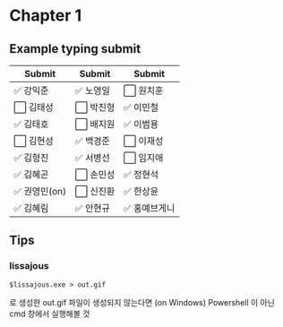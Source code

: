 # Chapter 1 

## Example typing submit

|Submit|Submit|Submit|
| ----- | ----- | ----- |
|✅ 강익준     |✅ 노영일 |⬜️ 원치훈     |
|⬜️ 김태성     |⬜️ 박진형 |✅ 이민철     |
|✅ 김태호     |⬜️ 배지원 |✅ 이범용     |
|⬜️ 김현성     |✅ 백경준 |⬜️ 이재성     |
|✅ 김형진     |✅ 서병선 |⬜️ 임지애     |
|✅ 김혜곤     |⬜️ 손민성 |✅ 정현석     |
|✅ 권영민(on) |⬜️ 신진환 |✅ 한상윤     |
|✅ 김혜림     |✅ 안현규 |✅ 홍예브게니  |

## Tips


### lissajous
```
$lissajous.exe > out.gif 
```

로 생성한 out.gif 파일이 생성되지 않는다면 (on Windows)
Powershell 이 아닌 cmd 창에서 실행해볼 것
